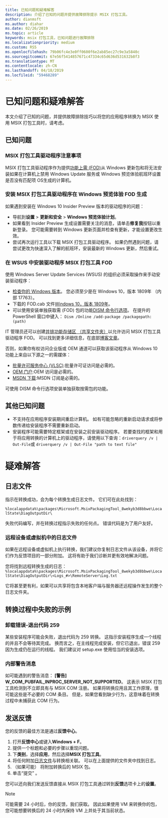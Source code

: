 ```yaml
---
title: 已知问题和疑难解答
description: 介绍了已知的问题并提供故障排除提示 MSIX 打包工具。
author: dianmsft
ms.author: diahar
ms.date: 02/26/2019
ms.topic: article
keywords: msix 打包工具，已知问题进行故障排除
ms.localizationpriority: medium
ms.custom: RS5
ms.openlocfilehash: 79b06fc4e3e0ff0600f6e2ab85ec27c9e3a5840c
ms.sourcegitcommit: 67e56f5414857671c47334c65d636d531632b8f3
ms.translationtype: MT
ms.contentlocale: zh-CN
ms.lasthandoff: 04/18/2019
ms.locfileid: "59468289"
---
```

# <a name="known-issues-and-troubleshooting"></a>已知问题和疑难解答

本文介绍了已知的问题，并提供故障排除技巧以将您的应用程序转换为 MSIX 使用 MSIX 打包工具时，请考虑。

## <a name="known-issues"></a>已知问题

### <a name="msix-packaging-tool-driver-considerations"></a>MSIX 打包工具驱动程序注意事项

MSIX 打包工具驱动程序作为提供[功能上需 (FOD)](https://docs.microsoft.com/windows-hardware/manufacture/desktop/features-on-demand-v2--capabilities)从 Windows 更新包和将无法安装如果在计算机上禁用 Windows Update 服务或 Windows 预览体验航班环设置是否没有匹配项 OS生成的计算机。

### <a name="installing-msix-packaging-tool-driver-fod-on-windows-insider-builds"></a>安装 MSIX 打包工具驱动程序在 Windows 预览体验 FOD 生成

如果遇到安装在 Windows 10 Insider Preview 版本的驱动程序的问题：

- 导航到**设置** > **更新和安全** > **Windows 预览体验计划**。
- 如果看到 Insider Preview 生成设置需要关注的消息，请单击**修复我**按钮以重新登录。 您可能需要转到 Windows 更新页面并检查有更新，才能设置更改生效。
- 尝试再次运行工具以下载 MSIX 打包工具驱动程序。 如果仍然遇到问题，请尝试更改为快速深入了解的航班环，安装最新的 Windows 更新，然后重试。

### <a name="installing-msix-packaging-tool-driver-fod-in-wsus"></a>在 WSUS 中安装驱动程序 MSIX 打包工具 FOD

使用 Windows Server Update Services (WSUS) 的组织必须采取操作来手动安装驱动程序：

- [检查你的 Windows 版本](https://support.microsoft.com/help/13443/windows-which-operating-system)。 您必须至少是在 Windows 10，版本 1809年 （内部 17763）。
- 下载的 FOD.cab 文件[Windows 10，版本 1809年](https://download.microsoft.com/download/8/4/3/8436215A-42DB-4FD2-966D-60D436D6EEFC/Msix-PackagingTool-Driver-Package~31bf3856ad364e35~amd64~~.cab)。
- 可以使用安装单独获取需 (FOD) 包的功能[DISM 命令行选项](https://docs.microsoft.com/windows-hardware/manufacture/desktop/dism-operating-system-package-servicing-command-line-options)。 在提升的 PowerShell 窗口中键入： ```Dism /Online /add-package /packagepath:(path)```

IT 管理员还可以创建[并排功能存储区 （共享文件夹）](https://docs.microsoft.com/windows-server/administration/server-manager/configure-features-on-demand-in-windows-server)以允许访问 MSIX 打包工具驱动程序 FOD。 可以找到更多详细信息，在底部[博客文章](https://techcommunity.microsoft.com/t5/Windows-IT-Pro-Blog/Language-pack-acquisition-and-retention-for-enterprise-devices/ba-p/275404)。

否则，如果你有权访问企业版或 OEM 通道可以获取该驱动程序从 Windows 10 功能上来自以下源之一的需媒体：

- [批量许可服务中心 (VLSC)](https://www.microsoft.com/Licensing/servicecenter/default.aspx):批量许可证访问是必需的。
- [OEM 门户](https://www.microsoftoem.com):OEM 访问是必需的。
- [MSDN 下载](https://my.visualstudio.com/Downloads/Featured):MSDN 订阅是必需的。

可使用 DISM 命令行选项安装单独获取按需包的功能。

## <a name="other-known-issues"></a>其他已知问题

- 不支持在应用程序安装期间重启计算机。 如有可能忽略的重新启动请求或将参数传递给安装程序不需要重新启动。
- 安装程序可能需要特定框架或在安装之前安装驱动程序。 若要查找的框架和用于将应用转换的计算机上的驱动程序，请使用以下查询：```driverquery /v | Out-File```或 ```driverquery /v | Out-File "path to text file"```

# <a name="troubleshooting"></a>疑难解答

## <a name="log-files"></a>日志文件

指示在转换成功，会为每个转换生成日志文件。 它们可在此处找到： 

`%localappdata%\packages\Microsoft.MsixPackagingTool_8wekyb3d8bbwe\LocalState\DiagOutputDir\`

失败代码编写，并在转换过程指示失败的任何点。 错误代码是为了用户友好。

### <a name="log-files-from-remote-devices-or-vms"></a>远程设备或虚拟机中的日志文件

如果在远程设备或虚拟机上执行转换，我们建议你复制日志文件从该设备，并将它们作为反馈项目的一部分附加。 这将有助于我们诊断并更有效地解决问题。 

您将找到远程转换生成的日志： `%localappdata%\packages\Microsoft.MsixPackagingTool_8wekyb3d8bbwe\LocalState\DiagOutputDir\<Logs_#>\RemoteServer\Log.txt`

它将甚至更有利，如果可以共享将包含本地客户端与服务器还远程操作发生的整个日志文件夹。

## <a name="examples-of-failures-during-conversions"></a>转换过程中失败的示例

### <a name="uninstallation-error---exit-code-259"></a>卸载错误-退出代码 259

某些安装程序可能会失败，退出代码为 259 转换。 这指示安装程序生成一个线程的并且不会等待其完成。 换而言之，在主线程完成安装，但它已退出，错误 259 因为生成仍在运行的线程。 我们建议对 setup.exe 使用恰当的安装选项。

### <a name="internal-warning-messages"></a>内部警告消息

如可能遇到的警告消息： **[警告] W_COM_PUBFAIL_INPROC_SERVER_NOT_SUPPORTED**。
这表示 MSIX 打包工具检测到不立即具有与 MSIX COM 注册。 如果将转换应用且其工作原理，很可能这些是不必要的 COM 条目。 但是，如果您看到缺少行为，这意味着在转换过程中未捕获此 COM 行为。

## <a name="sending-feedback"></a>发送反馈

您的反馈的最佳方法是通过**反馈中心**。
1. 打开**反馈中心**或键入**Windows + F**。
2. 提供一个标题和必要的步骤以重现问题。
3. 下**类别**，选择**应用**，然后选择**MSIX 打包工具**。
4. 将任何附加[日志文件](#log-files)与转换相关联。 可以在上面提供的文件夹中找到日志。
5. （如果可能） 将附加转换后的 MSIX 包。
6. 单击“提交”  。

您可以还向我们发送反馈直接从 MSIX 打包工具通过转到**反馈**选项卡上的**设置**。 

> [!NOTE]
> 可能需要 24 小时后，你的反馈，我们获取。 因此如果使用 VM 来转换你的包，您可能想要转换后的 24 小时内保持 VM 上并处于其当前状态。 
